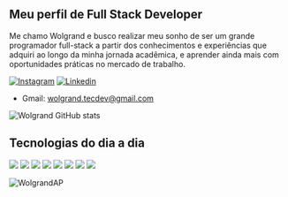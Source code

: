 
## Meu perfil de Full Stack Developer
Me chamo Wolgrand e busco realizar meu sonho de ser um grande programador full-stack a partir dos
conhecimentos e experiências que adquiri ao longo da minha jornada acadêmica, e aprender
ainda mais com oportunidades práticas no mercado de trabalho.

[![Instagram](https://img.shields.io/badge/Instagram-E4405F?style=for-the-badge&logo=instagram&logoColor=white
)](https://www.instagram.com/wolgrand_10?igsh=MW9zOXR1bWd1MGF5eQ==)
[![Linkedin](https://img.shields.io/badge/LinkedIn-0077B5?style=for-the-badge&logo=linkedin&logoColor=white
)](https://www.linkedin.com/in/wolgrand-ara%C3%BAjo-7302a3353/)
- Gmail: [wolgrand.tecdev@gmail.com](wolgrand.tecdev@gmail.com)

![Wolgrand GitHub stats](https://github-readme-stats.vercel.app/api?username=WolgrandAP&show_icons=true&theme=dracula)

## Tecnologias do dia a dia

![](https://img.shields.io/badge/GitHub-100000?style=for-the-badge&logo=github&logoColor=white)
![](https://img.shields.io/badge/HTML-239120?style=for-the-badge&logo=html5&logoColor=white)
![](https://img.shields.io/badge/CSS3-1572B6?style=for-the-badge&logo=css3&logoColor=white)
![](https://img.shields.io/badge/JavaScript-F7DF1E?style=for-the-badge&logo=javascript&logoColor=black)
![](https://img.shields.io/badge/Java-ED8B00?style=for-the-badge&logo=openjdk&logoColor=white)
![](https://img.shields.io/badge/Python-14354C?style=for-the-badge&logo=python&logoColor=white)
![](https://img.shields.io/badge/PostgreSQL-316192?style=for-the-badge&logo=postgresql&logoColor=white)
![](https://img.shields.io/badge/Spring-6DB33F?style=for-the-badge&logo=spring&logoColor=white)


<p align="left"> <img src="https://komarev.com/ghpvc/?username=WolgrandAP&label=Profile%20views&color=0e75b6&style=flat" alt="WolgrandAP" /> </p>

